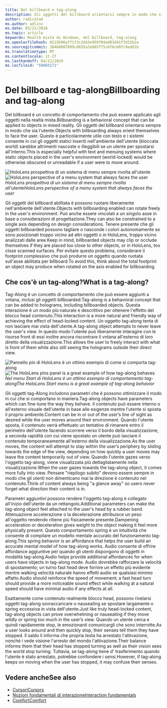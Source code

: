 ```yaml
---
title: Del billboard e tag-along
description: Gli oggetti del billboard orientarsi sempre in modo che sia l'utente.
author: radicalad
ms.author: adlinv
ms.date: 03/21/2018
ms.topic: article
keywords: Realtà mista di Windows, del billboard, tag-along
ms.openlocfilehash: 8215b96aff1f3c2d43e959f04ad83d41ffd32b2a
ms.sourcegitcommit: 384b0087899cd835a3a965f75c6f6c607c9edd1b
ms.translationtype: MT
ms.contentlocale: it-IT
ms.lasthandoff: 04/12/2019
ms.locfileid: "59603171"
---
```

# <a name="billboarding-and-tag-along"></a><span data-ttu-id="0c500-104">Del billboard e tag-along</span><span class="sxs-lookup"><span data-stu-id="0c500-104">Billboarding and tag-along</span></span>

<span data-ttu-id="0c500-105">Del billboard è un concetto di comportamento che può essere applicato agli oggetti nella realtà mista.</span><span class="sxs-lookup"><span data-stu-id="0c500-105">Billboarding is a behavioral concept that can be applied to objects in mixed reality.</span></span> <span data-ttu-id="0c500-106">Gli oggetti del billboard orientarsi sempre in modo che sia l'utente.</span><span class="sxs-lookup"><span data-stu-id="0c500-106">Objects with billboarding always orient themselves to face the user.</span></span> <span data-ttu-id="0c500-107">Questo è particolarmente utile con testo e i sistemi consente in cui gli oggetti statici inseriti nell'ambiente dell'utente (bloccata world) sarebbe altrimenti nascoste o illeggibili se un utente per spostarsi all'interno.</span><span class="sxs-lookup"><span data-stu-id="0c500-107">This is especially helpful with text and menuing systems where static objects placed in the user's environment (world-locked) would be otherwise obscured or unreadable if a user were to move around.</span></span>

<span data-ttu-id="0c500-108">![HoloLens prospettiva di un sistema di menu sempre rivolta all'utente](images/billboarding-fragments.gif)</span><span class="sxs-lookup"><span data-stu-id="0c500-108">![HoloLens perspective of a menu system that always faces the user](images/billboarding-fragments.gif)</span></span><br>
<span data-ttu-id="0c500-109">*HoloLens prospettiva di un sistema di menu sempre rivolta all'utente*</span><span class="sxs-lookup"><span data-stu-id="0c500-109">*HoloLens perspective of a menu system that always faces the user*</span></span>

<span data-ttu-id="0c500-110">Gli oggetti del billboard abilitata è possono ruotare liberamente nell'ambiente dell'utente.</span><span class="sxs-lookup"><span data-stu-id="0c500-110">Objects with billboarding enabled can rotate freely in the user's environment.</span></span> <span data-ttu-id="0c500-111">Può anche essere vincolati a un singolo asse in base a considerazioni di progettazione.</span><span class="sxs-lookup"><span data-stu-id="0c500-111">They can also be constrained to a single axis depending on design considerations.</span></span> <span data-ttu-id="0c500-112">Tenere presente che gli oggetti billboarded possono tagliare o nasconde i colori autonomamente se sono posizionati troppo vicino ad altri oggetti o in HoloLens, troppo vicino analizzati dalle aree.</span><span class="sxs-lookup"><span data-stu-id="0c500-112">Keep in mind, billboarded objects may clip or occlude themselves if they are placed too close to other objects, or in HoloLens, too close scanned surfaces.</span></span> <span data-ttu-id="0c500-113">Per evitare questo problema, considerare il footprint complessivo che può produrre un oggetto quando ruotata sull'asse abilitata per billboard.</span><span class="sxs-lookup"><span data-stu-id="0c500-113">To avoid this, think about the total footprint an object may produce when rotated on the axis enabled for billboarding.</span></span>

## <a name="what-is-a-tag-along"></a><span data-ttu-id="0c500-114">Che cos'è un tag-along?</span><span class="sxs-lookup"><span data-stu-id="0c500-114">What is a tag-along?</span></span>

<span data-ttu-id="0c500-115">Tag-Along è un concetto di comportamento che può essere aggiunti a vntana, inclusi gli oggetti billboarded.</span><span class="sxs-lookup"><span data-stu-id="0c500-115">Tag-along is a behavioral concept that can be added to holograms, including billboarded objects.</span></span> <span data-ttu-id="0c500-116">Questa interazione è un modo più naturale e descrittivo per ottenere l'effetto del blocco head contenuto.</span><span class="sxs-lookup"><span data-stu-id="0c500-116">This interaction is a more natural and friendly way of achieving the effect of head-locked content.</span></span> <span data-ttu-id="0c500-117">Un oggetto tag-along tenta di non lasciare mai vista dell'utente.</span><span class="sxs-lookup"><span data-stu-id="0c500-117">A tag-along object attempts to never leave the user's view.</span></span> <span data-ttu-id="0c500-118">In questo modo l'utente può liberamente interagire con le risorse front di essi inoltre ancora riscontrare il vntana all'esterno di loro diretto della visualizzazione.</span><span class="sxs-lookup"><span data-stu-id="0c500-118">This allows the user to freely interact with what is front of them while also still seeing the holograms outside their direct view.</span></span>

<span data-ttu-id="0c500-119">![Pannello pin di HoloLens è un ottimo esempio di come si comporta tag-along](images/tagalong-1000px.jpg)</span><span class="sxs-lookup"><span data-stu-id="0c500-119">![The HoloLens pins panel is a great example of how tag-along behaves](images/tagalong-1000px.jpg)</span></span><br>
<span data-ttu-id="0c500-120">*Nel menu Start di HoloLens è un ottimo esempio di comportamento tag-along*</span><span class="sxs-lookup"><span data-stu-id="0c500-120">*The HoloLens Start menu is a great example of tag-along behavior*</span></span>

<span data-ttu-id="0c500-121">Gli oggetti tag-Along includono parametri che è possono ottimizzare il modo in cui che si comportano in maniera.</span><span class="sxs-lookup"><span data-stu-id="0c500-121">Tag-along objects have parameters which can fine-tune the way they behave.</span></span> <span data-ttu-id="0c500-122">Il contenuto può essere interno o all'esterno visuale dell'utente in base alle esigenze mentre l'utente si sposta il proprio ambiente.</span><span class="sxs-lookup"><span data-stu-id="0c500-122">Content can be in or out of the user’s line of sight as desired while the user moves around their environment.</span></span> <span data-ttu-id="0c500-123">Quando l'utente sposta, il contenuto verrà effettuato un tentativo di rimanere entro il perimetro dell'utente facendo scorrere verso il bordo della visualizzazione, a seconda rapidità con cui viene spostato un utente può lasciare il contenuto temporaneamente all'esterno della visualizzazione.</span><span class="sxs-lookup"><span data-stu-id="0c500-123">As the user moves, the content will attempt to stay within the user’s periphery by sliding towards the edge of the view, depending on how quickly a user moves may leave the content temporarily out of view.</span></span> <span data-ttu-id="0c500-124">Quando l'utente gazes verso l'oggetto tag-along, viene visualizzata più dettagliatamente nella visualizzazione.</span><span class="sxs-lookup"><span data-stu-id="0c500-124">When the user gazes towards the tag-along object, it comes more fully into view.</span></span> <span data-ttu-id="0c500-125">Pensare "riepilogo subito" devono essere sempre in modo che gli utenti non dimenticano mai la direzione è contenuto nel contenuto.</span><span class="sxs-lookup"><span data-stu-id="0c500-125">Think of content always being "a glance away" so users never forget what direction their content is in.</span></span>

<span data-ttu-id="0c500-126">Parametri aggiuntivi possono rendere l'oggetto tag-along è collegato all'inizio dell'utente da un rettangolo.</span><span class="sxs-lookup"><span data-stu-id="0c500-126">Additional parameters can make the tag-along object feel attached to the user's head by a rubber band.</span></span> <span data-ttu-id="0c500-127">Attenuazione accelerazione o la decelerazione attribuisce un peso all'oggetto rendendo ritiene più fisicamente presente.</span><span class="sxs-lookup"><span data-stu-id="0c500-127">Dampening acceleration or deceleration gives weight to the object making it feel more physically present.</span></span> <span data-ttu-id="0c500-128">Questo comportamento spring è un intuitività che consente di compilare un modello mentale accurato del funzionamento tag-along.</span><span class="sxs-lookup"><span data-stu-id="0c500-128">This spring behavior is an affordance that helps the user build an accurate mental model of how tag-along works.</span></span> <span data-ttu-id="0c500-129">Audio consente di offrire affordance aggiuntive per quando gli utenti dispongono di oggetti in modalità tag-along.</span><span class="sxs-lookup"><span data-stu-id="0c500-129">Audio helps provide additional affordances for when users have objects in tag-along mode.</span></span> <span data-ttu-id="0c500-130">Audio dovrebbe rafforzare la velocità di spostamento; un turno fast head deve fornire un effetto più evidente mentre walking velocità naturale hanno effetti audio se qualsiasi minimo affatto.</span><span class="sxs-lookup"><span data-stu-id="0c500-130">Audio should reinforce the speed of movement; a fast head turn should provide a more noticeable sound effect while walking at a natural speed should have minimal audio if any effects at all.</span></span>

<span data-ttu-id="0c500-131">Esattamente come contenuto realmente blocco head, possono rivelarsi oggetti tag-along sovraccaricare o nauseating se spostare largamente o spring eccessiva in vista dell'utente.</span><span class="sxs-lookup"><span data-stu-id="0c500-131">Just like truly head-locked content, tag-along objects can prove overwhelming or nauseating if they move wildly or spring too much in the user’s view.</span></span> <span data-ttu-id="0c500-132">Quando un utente cerca e quindi rapidamente stop, le emozionanti comunicargli che sono interrotte.</span><span class="sxs-lookup"><span data-stu-id="0c500-132">As a user looks around and then quickly stop, their senses tell them they have stopped.</span></span> <span data-ttu-id="0c500-133">Il saldo li informa che propria testa ha arrestato l'attivazione, nonché i vede visione l'arresto del mondo l'attivazione.</span><span class="sxs-lookup"><span data-stu-id="0c500-133">Their balance informs them that their head has stopped turning as well as their vision sees the world stop turning.</span></span> <span data-ttu-id="0c500-134">Tuttavia, se tag-along tiene d' trasferimento quando l'utente è stato arrestato, potrebbe confondere i sensi.</span><span class="sxs-lookup"><span data-stu-id="0c500-134">However, if tag-along keeps on moving when the user has stopped, it may confuse their senses.</span></span>

## <a name="see-also"></a><span data-ttu-id="0c500-135">Vedere anche</span><span class="sxs-lookup"><span data-stu-id="0c500-135">See also</span></span>
* [<span data-ttu-id="0c500-136">Cursori</span><span class="sxs-lookup"><span data-stu-id="0c500-136">Cursors</span></span>](cursors.md)
* [<span data-ttu-id="0c500-137">Nozioni fondamentali di interazione</span><span class="sxs-lookup"><span data-stu-id="0c500-137">Interaction fundamentals</span></span>](interaction-fundamentals.md)
* [<span data-ttu-id="0c500-138">Comfort</span><span class="sxs-lookup"><span data-stu-id="0c500-138">Comfort</span></span>](comfort.md)
